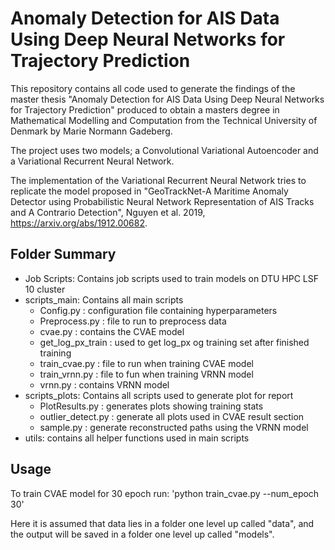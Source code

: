 # Anomaly Detection for AIS Data Using Deep Neural Networks for Trajectory Prediction

This repository contains all code used to generate the findings of the master thesis "Anomaly Detection for AIS Data Using Deep Neural Networks for Trajectory Prediction" produced to obtain a masters degree in Mathematical Modelling and Computation from the Technical University of Denmark by Marie Normann Gadeberg. 

The project uses two models; a Convolutional Variational Autoencoder and a Variational Recurrent Neural Network. 

The implementation of the Variational Recurrent Neural Network tries to replicate the model proposed in "GeoTrackNet-A Maritime Anomaly Detector using Probabilistic Neural Network Representation of AIS Tracks and A Contrario Detection", Nguyen et al. 2019, https://arxiv.org/abs/1912.00682.

## Folder Summary
* Job Scripts: Contains job scripts used to train models on DTU HPC LSF 10 cluster
* scripts_main: Contains all main scripts
  - Config.py : configuration file containing hyperparameters
  - Preprocess.py : file to run to preprocess data
  - cvae.py : contains the CVAE model
  - get_log_px_train : used to get log_px og training set after finished training
  - train_cvae.py : file to run when training CVAE model
  - train_vrnn.py : file to fun when training VRNN model
  - vrnn.py : contains VRNN model
* scripts_plots: Contains all scripts used to generate plot for report
  - PlotResults.py : generates plots showing training stats
  - outlier_detect.py : generate all plots used in CVAE result section
  - sample.py : generate reconstructed paths using the VRNN model
* utils: contains all helper functions used in main scripts

## Usage
To train CVAE model for 30 epoch run:
'python train_cvae.py --num_epoch 30'

Here it is assumed that data lies in a folder one level up called "data", and the output will be saved in a folder one level up called "models". 
